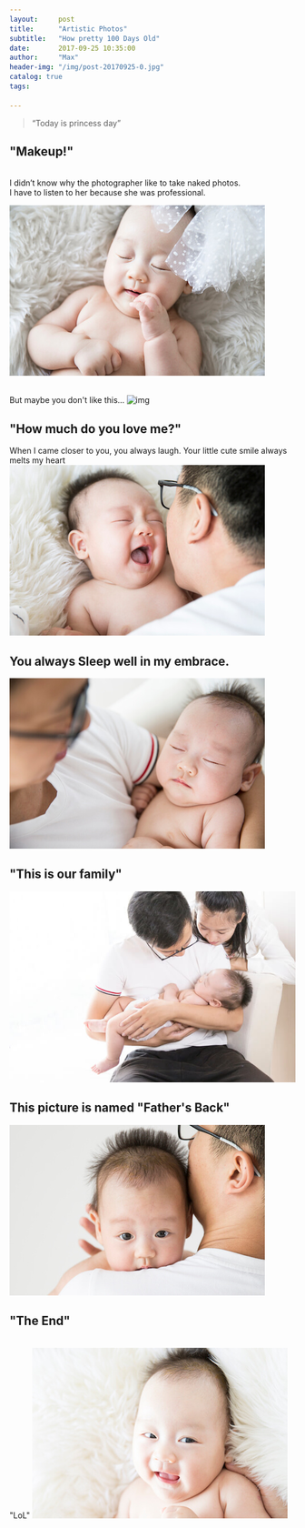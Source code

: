 ```yaml
---
layout:     post
title:      "Artistic Photos"
subtitle:   "How pretty 100 Days Old"
date:       2017-09-25 10:35:00
author:     "Max"
header-img: "/img/post-20170925-0.jpg"
catalog: true
tags:

---
```


> “Today is princess day”


## "Makeup!"  


<br>I didn’t know why the photographer like to take naked photos. 
<br>I have to listen to her because she was professional. 

![img](/img/post-20170925-1.jpg)

<br>But maybe you don't like this...
![img](/img/post-20170925-2.jpg)


## "How much do you love me?" 

When I came closer to you, you always laugh. Your little cute smile always melts my heart
![img](/img/post-20170925-3.jpg)

## You always Sleep well in my embrace.
![img](/img/post-20170925-4.jpg)

## "This is our family" 
![img](/img/post-20170925-5.jpg)


## This picture is named "Father's Back"
![img](/img/post-20170925-6.jpg)


## "The End" 
<br>"LoL" 
![img](/img/post-20170925-7.jpg)


